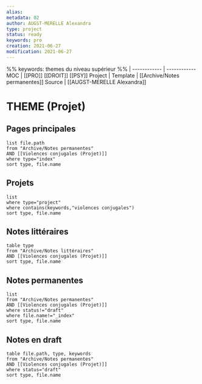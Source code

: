 ```yaml
---
alias:
metadata: 02
author: AUGST-MERELLE Alexandra
type: project
status: ready
keywords: pro
creation: 2021-06-27
modification: 2021-06-27
---
```

%%
keywords: themes du niveau supérieur
%%
 | 
------------ | ------------
MOC | [[PRO]] [[DROIT]] [[PSY]]
Project |
Template | [[Archive/Notes permanentes]]
Source | [[AUGST-MERELLE Alexandra]]
# THEME (Projet)
## Pages principales
```dataview
list file.path
from "Archive/Notes permanentes"
AND [[Violences conjugales (Projet)]]
where type="index"
sort type, file.name
```
## Projets
```dataview
list
where type="project"
where contains(keywords,"violences conjugales")
sort type, file.name
```
## Notes littéraires
```dataview
table type
from "Archive/Notes littéraires"
AND [[Violences conjugales (Projet)]]
sort type, file.name
```
## Notes permanentes
```dataview
list
from "Archive/Notes permanentes"
AND [[Violences conjugales (Projet)]]
where status!="draft"
where file.name!="_index"
sort type, file.name
```
## Notes en draft
```dataview
table file.path, type, keywords
from "Archive/Notes permanentes"
AND [[Violences conjugales (Projet)]]
where status="draft"
sort type, file.name
```

